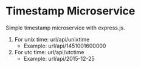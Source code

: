 # Timestamp Microservice

Simple timestamp microservice with express.js.
1. For unix time: url/api/unixtime
   * Example: url/api/1451001600000
2. For utc time: url/api/utctime
   * Example: url/api/2015-12-25
